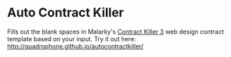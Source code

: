 Auto Contract Killer
==================

Fills out the blank spaces in Malarky's <a href="https://gist.github.com/malarkey/4031110">Contract Killer 3</a> web design contract template based on your input. Try it out here:
<a href="http://quadrophone.github.io/autocontractkiller/">http://quadrophone.github.io/autocontractkiller/</a>
